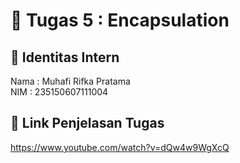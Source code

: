 # 📁 Tugas 5 : Encapsulation

## 👤 Identitas Intern
Nama : Muhafi Rifka Pratama            
NIM  : 235150607111004

## 🔗 Link Penjelasan Tugas

https://www.youtube.com/watch?v=dQw4w9WgXcQ

